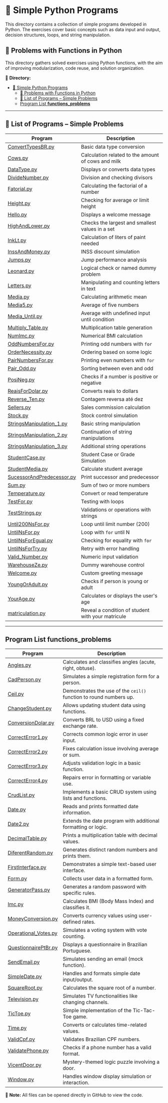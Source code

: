 # 🧮 Simple Python Programs

This directory contains a collection of simple programs developed in Python. The exercises cover basic concepts such as data input and output, decision structures, loops, and string manipulation.

## 🧠 Problems with Functions in Python

This directory gathers solved exercises using Python functions, with the aim of improving modularization, code reuse, and solution organization.

📂 **Directory:**  
- [🧮 Simple Python Programs](#-simple-python-programs)
  - [🧠 Problems with Functions in Python](#-problems-with-functions-in-python)
  - [📄 List of Programs – Simple Problems](#-list-of-programs--simple-problems)
  - [Program List **functions\_problems**](#program-list-functions_problems)

---

## 📄 List of Programs – Simple Problems

| Program | Description |
|----------|-----------|
| [ConvertTypesBR.py](https://github.com/Karlos-Eduardo-Mrqs/Operational_Works/blob/main/Programming%20In%20Python/resolution_problems/simple_problems/ConvertTypesBR.py) | Basic data type conversion |
| [Cows.py](https://github.com/Karlos-Eduardo-Mrqs/Operational_Works/blob/main/Programming%20In%20Python/resolution_problems/simple_problems/Cows.py) | Calculation related to the amount of cows and milk |
| [DataType.py](https://github.com/Karlos-Eduardo-Mrqs/Operational_Works/blob/main/Programming%20In%20Python/resolution_problems/simple_problems/DataType.py) | Displays or converts data types |
| [DivideNumber.py](https://github.com/Karlos-Eduardo-Mrqs/Operational_Works/blob/main/Programming%20In%20Python/resolution_problems/simple_problems/DivideNumber.py) | Division and checking divisors |
| [Fatorial.py](https://github.com/Karlos-Eduardo-Mrqs/Operational_Works/blob/main/Programming%20In%20Python/resolution_problems/simple_problems/Fatorial.py) | Calculating the factorial of a number |
| [Height.py](https://github.com/Karlos-Eduardo-Mrqs/Operational_Works/blob/main/Programming%20In%20Python/resolution_problems/simple_problems/Height.py) | Checking for average or limit height |
| [Hello.py](https://github.com/Karlos-Eduardo-Mrqs/Operational_Works/blob/main/Programming%20In%20Python/resolution_problems/simple_problems/Hello.py) | Displays a welcome message |
| [HighAndLower.py](https://github.com/Karlos-Eduardo-Mrqs/Operational_Works/blob/main/Programming%20In%20Python/resolution_problems/simple_problems/HighAndLower.py) | Checks the largest and smallest values ​​in a set |
| [InkLt.py](https://github.com/Karlos-Eduardo-Mrqs/Operational_Works/blob/main/Programming%20In%20Python/resolution_problems/simple_problems/InkLt.py) | Calculation of liters of paint needed |
| [InssAndMoney.py](https://github.com/Karlos-Eduardo-Mrqs/Operational_Works/blob/main/Programming%20In%20Python/resolution_problems/simple_problems/InssAndMoney.py) | INSS discount simulation |
| [Jumps.py](https://github.com/Karlos-Eduardo-Mrqs/Operational_Works/blob/main/Programming%20In%20Python/resolution_problems/simple_problems/Jumps.py) | Jump performance analysis |
| [Leonard.py](https://github.com/Karlos-Eduardo-Mrqs/Operational_Works/blob/main/Programming%20In%20Python/resolution_problems/simple_problems/Leonard.py) | Logical check or named dummy problem |
| [Letters.py](https://github.com/Karlos-Eduardo-Mrqs/Operational_Works/blob/main/Programming%20In%20Python/resolution_problems/simple_problems/Letters.py) | Manipulating and counting letters in text |
| [Media.py](https://github.com/Karlos-Eduardo-Mrqs/Operational_Works/blob/main/Programming%20In%20Python/resolution_problems/simple_problems/Media.py) | Calculating arithmetic mean |
| [Media5.py](https://github.com/Karlos-Eduardo-Mrqs/Operational_Works/blob/main/Programming%20In%20Python/resolution_problems/simple_problems/Media5.py) | Average of five numbers |
| [Media_Until.py](https://github.com/Karlos-Eduardo-Mrqs/Operational_Works/blob/main/Programming%20In%20Python/resolution_problems/simple_problems/Media_Until.py) | Average with undefined input until condition |
| [Multiply_Table.py](https://github.com/Karlos-Eduardo-Mrqs/Operational_Works/blob/main/Programming%20In%20Python/resolution_problems/simple_problems/Multiply_Table.py) | Multiplication table generation |
| [NumImc.py](https://github.com/Karlos-Eduardo-Mrqs/Operational_Works/blob/main/Programming%20In%20Python/resolution_problems/simple_problems/NumImc.py) | Numerical BMI calculation |
| [OddNumbersFor.py](https://github.com/Karlos-Eduardo-Mrqs/Operational_Works/blob/main/Programming%20In%20Python/resolution_problems/simple_problems/OddNumbersFor.py) | Printing odd numbers with `for` |
| [OrderNecessity.py](https://github.com/Karlos-Eduardo-Mrqs/Operational_Works/blob/main/Programming%20In%20Python/resolution_problems/simple_problems/OrderNecessity.py) | Ordering based on some logic |
| [PairNumbersFor.py](https://github.com/Karlos-Eduardo-Mrqs/Operational_Works/blob/main/Programming%20In%20Python/resolution_problems/simple_problems/PairNumbersFor.py) | Printing even numbers with `for` |
| [Pair_Odd.py](https://github.com/Karlos-Eduardo-Mrqs/Operational_Works/blob/main/Programming%20In%20Python/resolution_problems/simple_problems/Pair_Odd.py) | Sorting between even and odd |
| [PosiNeg.py](https://github.com/Karlos-Eduardo-Mrqs/Operational_Works/blob/main/Programming%20In%20Python/resolution_problems/simple_problems/PosiNeg.py) | Checks if a number is positive or negative |
| [ReaisForDolar.py](https://github.com/Karlos-Eduardo-Mrqs/Operational_Works/blob/main/Programming%20In%20Python/resolution_problems/simple_problems/ReaisForDolar.py) | Converts reais to dollars |
| [Reverse_Ten.py](https://github.com/Karlos-Eduardo-Mrqs/Operational_Works/blob/main/Programming%20In%20Python/resolution_problems/simple_problems/Reverse_Ten.py) | Contagem reversa até dez |
| [Sellers.py](https://github.com/Karlos-Eduardo-Mrqs/Operational_Works/blob/main/Programming%20In%20Python/resolution_problems/simple_problems/Sellers.py) | Sales commission calculation |
| [Stock.py](https://github.com/Karlos-Eduardo-Mrqs/Operational_Works/blob/main/Programming%20In%20Python/resolution_problems/simple_problems/Stock.py) | Stock control simulation |
| [StringsManipulation_1.py](https://github.com/Karlos-Eduardo-Mrqs/Operational_Works/blob/main/Programming%20In%20Python/resolution_problems/simple_problems/StringsManipulation_1.py) | Basic string manipulation |
| [StringsManipulation_2.py](https://github.com/Karlos-Eduardo-Mrqs/Operational_Works/blob/main/Programming%20In%20Python/resolution_problems/simple_problems/StringsManipulation_2.py) | Continuation of string manipulations |
| [StringsManipulation_3.py](https://github.com/Karlos-Eduardo-Mrqs/Operational_Works/blob/main/Programming%20In%20Python/resolution_problems/simple_problems/StringsManipulation_3.py) | Additional string operations |
| [StudentCase.py](https://github.com/Karlos-Eduardo-Mrqs/Operational_Works/blob/main/Programming%20In%20Python/resolution_problems/simple_problems/StudentCase.py) | Student Case or Grade Simulation |
| [StudentMedia.py](https://github.com/Karlos-Eduardo-Mrqs/Operational_Works/blob/main/Programming%20In%20Python/resolution_problems/simple_problems/StudentMedia.py) | Calculate student average |
| [SucessorAndPredecessor.py](https://github.com/Karlos-Eduardo-Mrqs/Operational_Works/blob/main/Programming%20In%20Python/resolution_problems/simple_problems/SucessorAndPredecessor.py) | Print successor and predecessor |
| [Sum.py](https://github.com/Karlos-Eduardo-Mrqs/Operational_Works/blob/main/Programming%20In%20Python/resolution_problems/simple_problems/Sum.py) | Sum of two or more numbers |
| [Temperature.py](https://github.com/Karlos-Eduardo-Mrqs/Operational_Works/blob/main/Programming%20In%20Python/resolution_problems/simple_problems/Temperature.py) | Convert or read temperature |
| [TestFor.py](https://github.com/Karlos-Eduardo-Mrqs/Operational_Works/blob/main/Programming%20In%20Python/resolution_problems/simple_problems/TestFor.py) | Testing with loops |
| [TestStrings.py](https://github.com/Karlos-Eduardo-Mrqs/Operational_Works/blob/main/Programming%20In%20Python/resolution_problems/simple_problems/TestStrings.py) | Validations or operations with strings |
| [Until200NsFor.py](https://github.com/Karlos-Eduardo-Mrqs/Operational_Works/blob/main/Programming%20In%20Python/resolution_problems/simple_problems/Until200NsFor.py) | Loop until limit number (200) |
| [UntilNsFor.py](https://github.com/Karlos-Eduardo-Mrqs/Operational_Works/blob/main/Programming%20In%20Python/resolution_problems/simple_problems/UntilNsFor.py) | Loop with `for` until N |
| [UntilNsForEgual.py](https://github.com/Karlos-Eduardo-Mrqs/Operational_Works/blob/main/Programming%20In%20Python/resolution_problems/simple_problems/UntilNsForEgual.py) | Checking for equality with `for` |
| [UntilNsForTry.py](https://github.com/Karlos-Eduardo-Mrqs/Operational_Works/blob/main/Programming%20In%20Python/resolution_problems/simple_problems/UntilNsForTry.py) | Retry with error handling |
| [Valid_Number.py](https://github.com/Karlos-Eduardo-Mrqs/Operational_Works/blob/main/Programming%20In%20Python/resolution_problems/simple_problems/Valid_Number.py) | Numeric input validation |
| [WarehouseZe.py](https://github.com/Karlos-Eduardo-Mrqs/Operational_Works/blob/main/Programming%20In%20Python/resolution_problems/simple_problems/WarehouseZe.py) | Dummy warehouse control |
| [Welcome.py](https://github.com/Karlos-Eduardo-Mrqs/Operational_Works/blob/main/Programming%20In%20Python/resolution_problems/simple_problems/Welcome.py) | Custom greeting message |
| [YoungOrAdult.py](https://github.com/Karlos-Eduardo-Mrqs/Operational_Works/blob/main/Programming%20In%20Python/resolution_problems/simple_problems/YoungOrAdult.py) | Checks if person is young or adult |
| [YourAge.py](https://github.com/Karlos-Eduardo-Mrqs/Operational_Works/blob/main/Programming%20In%20Python/resolution_problems/simple_problems/YourAge.py) | Calculates or displays the user's age |
| [matriculation.py](https://github.com/Karlos-Eduardo-Mrqs/Operational_Works/blob/main/Programming%20In%20Python/resolution_problems/simple_problems/matriculation.py) | Reveal a condition of student with your matricule |

---

## Program List **functions_problems**

| **Program** | **Description** |
|-------------|------------------|
| [Angles.py](https://github.com/Karlos-Eduardo-Mrqs/Operational_Works/blob/main/Programming%20In%20Python/resolution_problems/functions_problems/Angles.py) | Calculates and classifies angles (acute, right, obtuse). |
| [CadPerson.py](https://github.com/Karlos-Eduardo-Mrqs/Operational_Works/blob/main/Programming%20In%20Python/resolution_problems/functions_problems/CadPerson.py) | Simulates a simple registration form for a person. |
| [Ceil.py](https://github.com/Karlos-Eduardo-Mrqs/Operational_Works/blob/main/Programming%20In%20Python/resolution_problems/functions_problems/Ceil.py) | Demonstrates the use of the `ceil()` function to round numbers up. |
| [ChangeStudent.py](https://github.com/Karlos-Eduardo-Mrqs/Operational_Works/blob/main/Programming%20In%20Python/resolution_problems/functions_problems/ChangeStudent.py) | Allows updating student data using functions. |
| [ConversionDolar.py](https://github.com/Karlos-Eduardo-Mrqs/Operational_Works/blob/main/Programming%20In%20Python/resolution_problems/functions_problems/ConversionDolar.py) | Converts BRL to USD using a fixed exchange rate. |
| [CorrectError1.py](https://github.com/Karlos-Eduardo-Mrqs/Operational_Works/blob/main/Programming%20In%20Python/resolution_problems/functions_problems/CorrectError1.py) | Corrects common logic error in user input. |
| [CorrectError2.py](https://github.com/Karlos-Eduardo-Mrqs/Operational_Works/blob/main/Programming%20In%20Python/resolution_problems/functions_problems/CorrectError2.py) | Fixes calculation issue involving average or sum. |
| [CorrectError3.py](https://github.com/Karlos-Eduardo-Mrqs/Operational_Works/blob/main/Programming%20In%20Python/resolution_problems/functions_problems/CorrectError3.py) | Adjusts validation logic in a basic function. |
| [CorrectError4.py](https://github.com/Karlos-Eduardo-Mrqs/Operational_Works/blob/main/Programming%20In%20Python/resolution_problems/functions_problems/CorrectError4.py) | Repairs error in formatting or variable use. |
| [CrudList.py](https://github.com/Karlos-Eduardo-Mrqs/Operational_Works/blob/main/Programming%20In%20Python/resolution_problems/functions_problems/CrudList.py) | Implements a basic CRUD system using lists and functions. |
| [Date.py](https://github.com/Karlos-Eduardo-Mrqs/Operational_Works/blob/main/Programming%20In%20Python/resolution_problems/functions_problems/Date.py) | Reads and prints formatted date information. |
| [Date2.py](https://github.com/Karlos-Eduardo-Mrqs/Operational_Works/blob/main/Programming%20In%20Python/resolution_problems/functions_problems/Date2.py) | Extends the date program with additional formatting or logic. |
| [DecimalTable.py](https://github.com/Karlos-Eduardo-Mrqs/Operational_Works/blob/main/Programming%20In%20Python/resolution_problems/functions_problems/DecimalTable.py) | Prints a multiplication table with decimal values. |
| [DiferentRandom.py](https://github.com/Karlos-Eduardo-Mrqs/Operational_Works/blob/main/Programming%20In%20Python/resolution_problems/functions_problems/DiferentRandom.py) | Generates distinct random numbers and prints them. |
| [FirstInterface.py](https://github.com/Karlos-Eduardo-Mrqs/Operational_Works/blob/main/Programming%20In%20Python/resolution_problems/functions_problems/FirstInterface.py) | Demonstrates a simple text-based user interface. |
| [Form.py](https://github.com/Karlos-Eduardo-Mrqs/Operational_Works/blob/main/Programming%20In%20Python/resolution_problems/functions_problems/Form.py) | Collects user data in a formatted form. |
| [GeneratorPass.py](https://github.com/Karlos-Eduardo-Mrqs/Operational_Works/blob/main/Programming%20In%20Python/resolution_problems/functions_problems/GeneratorPass.py) | Generates a random password with specific rules. |
| [Imc.py](https://github.com/Karlos-Eduardo-Mrqs/Operational_Works/blob/main/Programming%20In%20Python/resolution_problems/functions_problems/Imc.py) | Calculates BMI (Body Mass Index) and classifies it. |
| [MoneyConversion.py](https://github.com/Karlos-Eduardo-Mrqs/Operational_Works/blob/main/Programming%20In%20Python/resolution_problems/functions_problems/MoneyConversion.py) | Converts currency values using user-defined rates. |
| [Operational_Votes.py](https://github.com/Karlos-Eduardo-Mrqs/Operational_Works/blob/main/Programming%20In%20Python/resolution_problems/functions_problems/Operational_Votes.py) | Simulates a voting system with vote counting. |
| [QuestionnairePtBr.py](https://github.com/Karlos-Eduardo-Mrqs/Operational_Works/blob/main/Programming%20In%20Python/resolution_problems/functions_problems/QuestionnairePtBr.py) | Displays a questionnaire in Brazilian Portuguese. |
| [SendEmail.py](https://github.com/Karlos-Eduardo-Mrqs/Operational_Works/blob/main/Programming%20In%20Python/resolution_problems/functions_problems/SendEmail.py) | Simulates sending an email (mock function). |
| [SimpleDate.py](https://github.com/Karlos-Eduardo-Mrqs/Operational_Works/blob/main/Programming%20In%20Python/resolution_problems/functions_problems/SimpleDate.py) | Handles and formats simple date input/output. |
| [SquareRoot.py](https://github.com/Karlos-Eduardo-Mrqs/Operational_Works/blob/main/Programming%20In%20Python/resolution_problems/functions_problems/SquareRoot.py) | Calculates the square root of a number. |
| [Television.py](https://github.com/Karlos-Eduardo-Mrqs/Operational_Works/blob/main/Programming%20In%20Python/resolution_problems/functions_problems/Television.py) | Simulates TV functionalities like changing channels. |
| [TicToe.py](https://github.com/Karlos-Eduardo-Mrqs/Operational_Works/blob/main/Programming%20In%20Python/resolution_problems/functions_problems/TicToe.py) | Simple implementation of the Tic-Tac-Toe game. |
| [Time.py](https://github.com/Karlos-Eduardo-Mrqs/Operational_Works/blob/main/Programming%20In%20Python/resolution_problems/functions_problems/Time.py) | Converts or calculates time-related values. |
| [ValidCpf.py](https://github.com/Karlos-Eduardo-Mrqs/Operational_Works/blob/main/Programming%20In%20Python/resolution_problems/functions_problems/ValidCpf.py) | Validates Brazilian CPF numbers. |
| [ValidatePhone.py](https://github.com/Karlos-Eduardo-Mrqs/Operational_Works/blob/main/Programming%20In%20Python/resolution_problems/functions_problems/ValidatePhone.py) | Checks if a phone number has a valid format. |
| [VicentDoor.py](https://github.com/Karlos-Eduardo-Mrqs/Operational_Works/blob/main/Programming%20In%20Python/resolution_problems/functions_problems/VicentDoor.py) | Mystery-themed logic puzzle involving a door. |
| [Window.py](https://github.com/Karlos-Eduardo-Mrqs/Operational_Works/blob/main/Programming%20In%20Python/resolution_problems/functions_problems/Window.py) | Handles window display simulation or interaction. |

📌 **Note:** All files can be opened directly in GitHub to view the code.